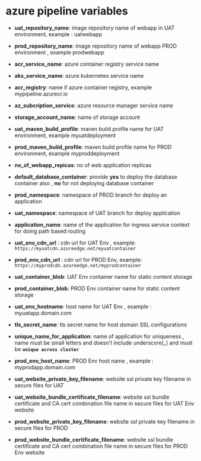 # azure pipeline variables

- **uat_repository_name**: image repository name of webapp in UAT environment, example : uatwebapp
- **prod_repository_name**: image repository name of webapp PROD environment  , example prodwebapp
- **acr_service_name**: azure container registry service name
- **aks_service_name**: azure kubernetes service name
- **acr_registry**: name if azure container registry, example mypipeline.azurecr.io
- **az_subcription_service**: azure resource manager service name
- **storage_account_name**: name of storage account
- **uat_maven_build_profile**: maven build profile name for UAT environment, example myuatdeployment
- **prod_maven_build_profile**: maven build profile name for PROD environment, example myproddeployment
- **no_of_webapp_repicas**: no of web application replicas
- **default_database_container**: provide **yes** to deploy the database container also , **no** for not deploying database container
- **prod_namespace**: namespace of PROD branch for deploy an application
- **uat_namespace**: namespace of UAT branch for deploy application
- **application_name**: name of the application for ingress service context for doing path based routing

- **uat_env_cdn_url** : cdn url for UAT Env , example: `https://myuatcdn.azureedge.net/myuatcontainer`
- **prod_env_cdn_url** : cdn url for PROD Env, example: `https://myprodcdn.azureedge.net/myprodcontainer`
- **uat_container_blob**: UAT Env container name for static content storage
- **prod_container_blob**: PROD Env container name for static content storage
- **uat_env_hostname**: host name for UAT Env , example : myuatapp.domain.com
- **tls_secret_name**: tls secret name for host domain SSL configurations
- **unique_name_for_application**: name of application for uniqueness , name must be small letters and doesn't include underscore(_) and must be **`unique across cluster`**
- **prod_env_host_name**: PROD Env host name , example : myprodapp.domain.com
- **uat_website_private_key_filename**: website ssl private key filename in secure files for UAT
- **uat_website_bundle_certificate_filename**: website ssl bundle certificate and CA cert combination file name in secure files for UAT Env website
- **prod_website_private_key_filename**: website ssl private key filename in secure files for PROD
- **prod_website_bundle_certificate_filename**: website ssl bundle certificate and CA cert combination file name in secure files for PROD Env website
